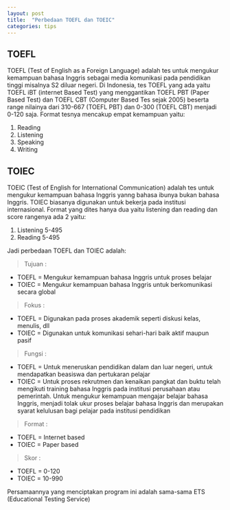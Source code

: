 ```yaml
---
layout: post
title:  "Perbedaan TOEFL dan TOEIC"
categories: tips
---
```


## TOEFL

TOEFL (Test of English as a Foreign Language) adalah tes untuk mengukur kemampuan bahasa Inggris sebagai media komunikasi pada pendidikan tinggi misalnya S2 diluar negeri. Di Indonesia, tes TOEFL yang ada yaitu TOEFL iBT (internet Based Test) yang menggantikan TOEFL PBT (Paper Based Test) dan TOEFL CBT (Computer Based Tes sejak 2005) beserta range nilainya dari 310-667 (TOEFL PBT) dan 0-300 (TOEFL CBT) menjadi 0-120 saja. <!--more-->Format tesnya mencakup empat kemampuan yaitu:

1. Reading
2. Listening
3. Speaking
4. Writing

## TOIEC

TOEIC (Test of English for International Communication) adalah tes untuk mengukur kemampuan bahasa Inggris yanng bahasa ibunya bukan bahasa Inggris. TOIEC biasanya digunakan untuk bekerja pada institusi internasional. Format yang dites hanya dua yaitu listening dan reading dan score rangenya ada 2 yaitu:

<!--more-->

1. Listening 5-495
2. Reading 5-495

Jadi perbedaan TOEFL dan TOIEC adalah:

> Tujuan :

- TOEFL = Mengukur kemampuan bahasa Inggris untuk proses belajar
- TOIEC = Mengukur kemampuan bahasa Inggris untuk berkomunikasi secara global

> Fokus :

- TOEFL = Digunakan pada proses akademik seperti diskusi kelas, menulis, dll
- TOIEC = Digunakan untuk komunikasi sehari-hari baik aktif maupun pasif

> Fungsi :

- TOEFL = Untuk meneruskan pendidikan dalam dan luar negeri, untuk mendapatkan beasiswa dan pertukaran pelajar
- TOIEC = Untuk proses rekrutmen dan kenaikan pangkat dan buktu telah mengikuti training bahasa Inggris pada institusi perusahaan atau pemerintah. Untuk mengukur kemampuan mengajar belajar bahasa Inggris, menjadi tolak ukur proses belajar bahasa Inggris dan merupakan syarat kelulusan bagi pelajar pada institusi pendidikan

> Format :

- TOEFL = Internet based
- TOIEC = Paper based

> Skor :

- TOEFL = 0-120
- TOIEC = 10-990

Persamaannya yang menciptakan program ini adalah sama-sama ETS (Educational Testing Service)
